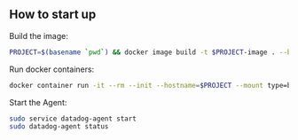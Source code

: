 ## How to start up

Build the image:

```sh
PROJECT=$(basename `pwd`) && docker image build -t $PROJECT-image . --build-arg user_id=`id -u` --build-arg group_id=`id -g` --build-arg datadog_api_key=xxxxx --build-arg instance_id=$PROJECT
```

Run docker containers:

```sh
docker container run -it --rm --init --hostname=$PROJECT --mount type=bind,src=`pwd`,dst=/app --name $PROJECT-container $PROJECT-image /bin/zsh
```

Start the Agent:

```sh
sudo service datadog-agent start
sudo datadog-agent status
```
